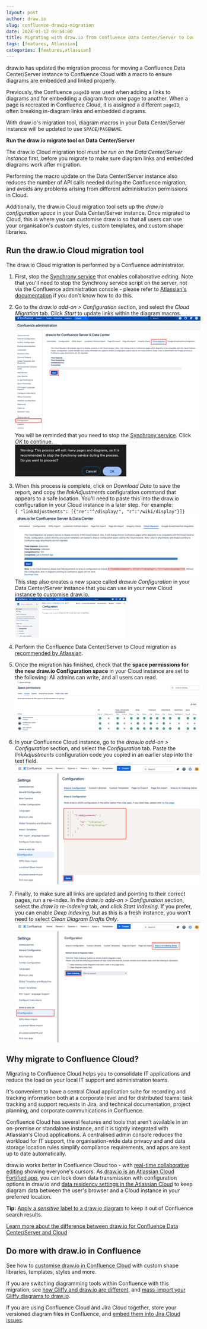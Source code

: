```yaml
---
layout: post
author: draw.io
slug: confluence-drawio-migration
date: 2024-01-12 09:54:00
title: Migrating with draw.io from Confluence Data Center/Server to Confluence Cloud
tags: [features, Atlassian]
categories: [features,atlassian]
---
```



draw.io has updated the migration process for moving a Confluence Data Center/Server instance to Confluence Cloud with a macro to ensure diagrams are embedded and linked properly. 

Previously, the Confluence ``pageID`` was used when adding a links to diagrams and for embedding a diagram from one page to another. When a page is recreated in Confluence Cloud, it is assigned a different ``pageID``, often breaking in-diagram links and embedded diagrams. 

With draw.io's migration tool, diagram macros in your Data Center/Server instance will be updated to use ``SPACE/PAGENAME``.  

**Run the draw.io migrate tool on Data Center/Server**

The draw.io Cloud migration tool _must be run on the Data Center/Server instance_ first, before you migrate to make sure diagram links and embedded diagrams work after migration. 

Performing the macro update on the Data Center/Server instance also reduces the number of API calls needed during the Confluence migration, and avoids any problems arising from different administration permissions in Cloud. 

Additionally, the draw.io Cloud migration tool sets up the _draw.io configuration space_ in your Data Center/Server instance. Once migrated to Cloud, this is where you can customise draw.io so that all users can use your organisation's custom styles, custom templates, and custom shape libraries.

## Run the draw.io Cloud migration tool

The draw.io Cloud migration is performed by a Confluence administrator.

1. First, stop the [Synchrony service](https://confluence.atlassian.com/doc/administering-collaborative-editing-858772086.html) that enables collaborative editing. Note that you'll need to stop the Synchrony service script on the server, not via the Confluence administration console - please refer to [Atlassian's documentation](https://confluence.atlassian.com/doc/administering-collaborative-editing-858772086.html) if you don't know how to do this.

2. Go to the _draw.io add-on > Configuration_ section, and select the _Cloud Migration_ tab. Click _Start_ to update links within the diagram macros. 
<br /><img src="/assets/img/blog/confluence-server-cloud-migration.png" style="width=100%;max-width:500px;height:auto;" alt="Start the Confluence DC/Server to Cloud migration preparation for draw.io diagrams in the administration area via draw.io add-on > Configuration > Cloud Migration">
<br />You will be reminded that you need to stop the [Synchrony service](https://confluence.atlassian.com/doc/administering-collaborative-editing-858772086.html). Click _OK_ to continue.
<br /><img src="/assets/img/blog/confluence-server-cloud-migration-synchrony-warning.png" style="width=100%;max-width:300px;height:auto;" alt="Stop the Synchrony service to speed up the process as there will be many edits to pages and diagrams">

1. When this process is complete, click on _Download Data_ to save the report, and copy the _linkAdjustments_ configuration command that appears to a safe location. You'll need to paste this into the draw.io configuration in your Cloud instance in a later step. For example:
<br />``{ "linkAdjustments": [{"re":"^/display/", "r":"/wiki/display"}]}``
<br /><img src="/assets/img/blog/confluence-server-cloud-migration-copy-configuration-command.png" style="width=100%;max-width:500px;height:auto;" alt="Copy the configuration command - you'll need to paste this into the draw.io configuration in your Cloud instance">
<br />This step also creates a new space called _draw.io Configuration_ in your Data Center/Server instance that you can use in your new Cloud instance to customise draw.io.
<br /><img src="/assets/img/blog/confluence-server-cloud-migration-new-space.png" style="width=100%;max-width:300px;height:auto;" alt="A new space will be created in your Data Center / Server instance with the pages needed for draw.io configuration in Cloud.">

1. Perform the Confluence Data Center/Server to Cloud migration as [recommended by Atlassian](https://support.atlassian.com/migration/resources/). 

2. Once the migration has finished, check that the **space permissions for the new draw.io Configuration space** in your Cloud instance are set to the following: All admins can write, and all users can read.
<br /><img src="/assets/img/blog/confluence-server-cloud-migration-space-permissions.png" style="width=100%;max-width:500px;height:auto;" alt="Check that the space permissions in your Cloud instance are set to: all admins can write and all users can read">

1. In your Confluence Cloud instance, go to the _draw.io add-on > Configuration_ section, and select the _Configuration_ tab. Paste the _linkAdjustments_ configuration code you copied in an earlier step into the text field. 
<br /><img src="/assets/img/blog/confluence-server-cloud-migration-paste-configuration-command.png" style="width=100%;max-width:500px;height:auto;" alt="Paste the configuration command you copied in a previous step into the draw.io Configuration in your Confluence Cloud instance">

1. Finally, to make sure all links are updated and pointing to their correct pages, run a re-index. In the _draw.io add-on > Configuration_ section, select the _draw.io re-indexing_ tab, and click _Start Indexing_. If you prefer, you can enable _Deep Indexing_, but as this is a fresh instance, you won't need to select _Clean Diagram Drafts Only_.
<br /><img src="/assets/img/blog/confluence-server-cloud-migration-reindex.png" style="width=100%;max-width:500px;height:auto;" alt="In the draw.io configuration, run a re-index on your Confluence Cloud instance to make sure all diagram links and embedded diagrams are referred to correctly">

## Why migrate to Confluence Cloud?

Migrating to Confluence Cloud helps you to consolidate IT applications and reduce the load on your local IT support and administration teams.

It's convenient to have a central Cloud application suite for recording and tracking information both at a corporate level and for distributed teams: task tracking and support requests in Jira, and technical documentation, project planning, and corporate communications in Confluence.

Confluence Cloud has several features and tools that aren't available in an on-premise or standalone instance, and it is tightly integrated with Atlassian's Cloud applications. A centralised admin console reduces the workload for IT support, the organisation-wide data privacy and and data storage location rules simplify compliance requirements, and apps are kept up to date automatically.

draw.io works better in Confluence Cloud too - with [real-time collaborative editing](/blog/collaborative-editing-confluence-cloud.html) showing everyone's cursors. As [draw.io is an Atlassian Cloud Fortified app](/blog/drawio-atlassian-cloud-fortified.html), you can lock down data transmission with configuration options in draw.io and [data residency settings in the Atlassian Cloud](https://support.atlassian.com/security-and-access-policies/docs/understand-data-residency/) to keep diagram data between the user's browser and a Cloud instance in your preferred location. 

**Tip:** [Apply a _sensitive_ label to a draw.io diagram](/blog/drawio-sensitive-label.html) to keep it out of Confluence search results. 

[Learn more about the difference between draw.io for Confluence Data Center/Server and Cloud](/blog/atlassian-cloud-hosted-comparison.html)

## Do more with draw.io in Confluence

See how to [customise draw.io in Confluence Cloud](/blog/configure-drawio-app.html) with custom shape libraries, templates, styles and more.

If you are switching diagramming tools within Confluence with this migration, see [how Gliffy and draw.io are different](/blog/gliffy-to-drawio.html), and [mass-import your Gliffy diagrams to draw.io](/doc/faq/mass-import-gliffy-confluence-cloud.html).

If you are using Confluence Cloud and Jira Cloud together, store your versioned diagram files in Confluence, and [embed them into Jira Cloud issues](/blog/confluence-diagrams-in-jira.html).